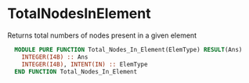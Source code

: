 # TotalNodesInElement

Returns total numbers of nodes present in a given element

```fortran
  MODULE PURE FUNCTION Total_Nodes_In_Element(ElemType) RESULT(Ans)
    INTEGER(I4B) :: Ans
    INTEGER(I4B), INTENT(IN) :: ElemType
  END FUNCTION Total_Nodes_In_Element
```
